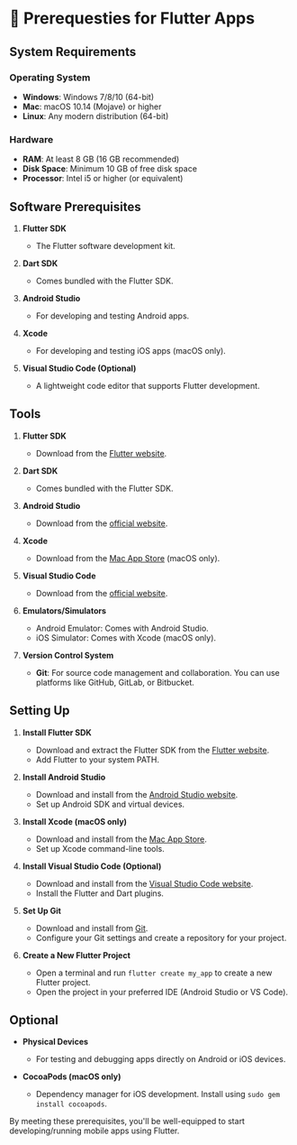 # 🔖 Prerequesties for Flutter Apps

## System Requirements

### Operating System
- **Windows**: Windows 7/8/10 (64-bit)
- **Mac**: macOS 10.14 (Mojave) or higher
- **Linux**: Any modern distribution (64-bit)

### Hardware
- **RAM**: At least 8 GB (16 GB recommended)
- **Disk Space**: Minimum 10 GB of free disk space
- **Processor**: Intel i5 or higher (or equivalent)

## Software Prerequisites
1. **Flutter SDK**
   - The Flutter software development kit.

2. **Dart SDK**
   - Comes bundled with the Flutter SDK.

3. **Android Studio**
   - For developing and testing Android apps.

4. **Xcode**
   - For developing and testing iOS apps (macOS only).

5. **Visual Studio Code (Optional)**
   - A lightweight code editor that supports Flutter development.

## Tools
1. **Flutter SDK**
   - Download from the [Flutter website](https://flutter.dev/docs/get-started/install).

2. **Dart SDK**
   - Comes bundled with the Flutter SDK.

3. **Android Studio**
   - Download from the [official website](https://developer.android.com/studio).

4. **Xcode**
   - Download from the [Mac App Store](https://apps.apple.com/us/app/xcode/id497799835?mt=12) (macOS only).

5. **Visual Studio Code**
   - Download from the [official website](https://code.visualstudio.com/).

6. **Emulators/Simulators**
   - Android Emulator: Comes with Android Studio.
   - iOS Simulator: Comes with Xcode (macOS only).

7. **Version Control System**
   - **Git**: For source code management and collaboration. You can use platforms like GitHub, GitLab, or Bitbucket.

## Setting Up
1. **Install Flutter SDK**
   - Download and extract the Flutter SDK from the [Flutter website](https://flutter.dev/docs/get-started/install).
   - Add Flutter to your system PATH.

2. **Install Android Studio**
   - Download and install from the [Android Studio website](https://developer.android.com/studio).
   - Set up Android SDK and virtual devices.

3. **Install Xcode (macOS only)**
   - Download and install from the [Mac App Store](https://apps.apple.com/us/app/xcode/id497799835?mt=12).
   - Set up Xcode command-line tools.

4. **Install Visual Studio Code (Optional)**
   - Download and install from the [Visual Studio Code website](https://code.visualstudio.com/).
   - Install the Flutter and Dart plugins.

5. **Set Up Git**
   - Download and install from [Git](https://git-scm.com/).
   - Configure your Git settings and create a repository for your project.

6. **Create a New Flutter Project**
   - Open a terminal and run `flutter create my_app` to create a new Flutter project.
   - Open the project in your preferred IDE (Android Studio or VS Code).

## Optional
- **Physical Devices**
  - For testing and debugging apps directly on Android or iOS devices.

- **CocoaPods (macOS only)**
  - Dependency manager for iOS development. Install using `sudo gem install cocoapods`.

By meeting these prerequisites, you'll be well-equipped to start developing/running mobile apps using Flutter.
